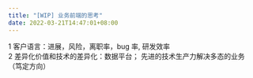 ```yaml
---
title: "[WIP] 业务前端的思考"
date: 2022-03-21T14:47:01+08:00
---
```


1 客户语言：进展，风险，离职率，bug 率, 研发效率  
2 差异化价值和技术的差异化：数据平台； 
先进的技术生产力解决多态的业务（笃定方向）
